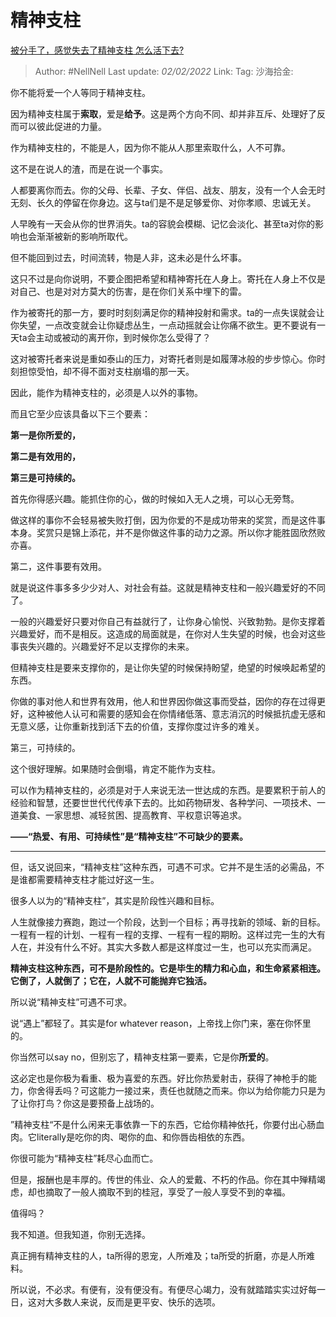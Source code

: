 # 精神支柱

[被分手了，感觉失去了精神支柱 怎么活下去?](https://www.zhihu.com/question/34842419/answer/2301114752)

> Author: #NellNell
> Last update: *02/02/2022*
> Link:
> Tag:
> 沙海拾金:

你不能将爱一个人等同于精神支柱。

因为精神支柱属于**索取**，爱是**给予**。这是两个方向不同、却并非互斥、处理好了反而可以彼此促进的力量。

作为精神支柱的，不能是人，因为你不能从人那里索取什么，人不可靠。

这不是在说人的渣，而是在说一个事实。

人都要离你而去。你的父母、长辈、子女、伴侣、战友、朋友，没有一个人会无时无刻、长久的停留在你身边。这与ta们是不是足够爱你、对你孝顺、忠诚无关。

人早晚有一天会从你的世界消失。ta的容貌会模糊、记忆会淡化、甚至ta对你的影响也会渐渐被新的影响所取代。

但不能回到过去，时间流转，物是人非，这未必是什么坏事。

这只不过是向你说明，不要企图把希望和精神寄托在人身上。寄托在人身上不仅是对自己、也是对对方莫大的伤害，是在你们关系中埋下的雷。

作为被寄托的那一方，要时时刻刻满足你的精神投射和需求。ta的一点失误就会让你失望，一点改变就会让你疑虑丛生，一点动摇就会让你痛不欲生。更不要说有一天ta会主动或被动的离开你，到时候你怎么受得了？

这对被寄托者来说是重如泰山的压力，对寄托者则是如履薄冰般的步步惊心。你时刻担惊受怕，却不得不面对支柱崩塌的那一天。

因此，能作为精神支柱的，必须是人以外的事物。

而且它至少应该具备以下三个要素：

**第一是你所爱的，**

**第二是有效用的，**

**第三是可持续的。**

首先你得感兴趣。能抓住你的心，做的时候如入无人之境，可以心无旁骛。

做这样的事你不会轻易被失败打倒，因为你爱的不是成功带来的奖赏，而是这件事本身。奖赏只是锦上添花，并不是你做这件事的动力之源。所以你才能胜固欣然败亦喜。

第二，这件事要有效用。

就是说这件事多多少少对人、对社会有益。这就是精神支柱和一般兴趣爱好的不同了。

一般的兴趣爱好只要对你自己有益就行了，让你身心愉悦、兴致勃勃。是你支撑着兴趣爱好，而不是相反。这造成的局面就是，在你对人生失望的时候，也会对这些事丧失兴趣的。兴趣爱好不足以支撑你的未来。

但精神支柱是要来支撑你的，是让你失望的时候保持盼望，绝望的时候唤起希望的东西。

你做的事对他人和世界有效用，他人和世界因你做这事而受益，因你的存在过得更好，这种被他人认可和需要的感知会在你情绪低落、意志消沉的时候抵抗虚无感和无意义感，让你重新找到活下去的价值，支撑你度过许多的难关。

第三，可持续的。

这个很好理解。如果随时会倒塌，肯定不能作为支柱。

可以作为精神支柱的，必须是对于人来说无法一世达成的东西。是要累积于前人的经验和智慧，还要世世代代传承下去的。比如药物研发、各种学问、一项技术、一道美食、一家思想、减轻贫困、提高教育、平权意识等追求。

**——“热爱、有用、可持续性”是“精神支柱”不可缺少的要素。**

---

但，话又说回来，“精神支柱”这种东西，可遇不可求。它并不是生活的必需品，不是谁都需要精神支柱才能过好这一生。

很多人以为的“精神支柱”，其实是阶段性兴趣和目标。

人生就像接力赛跑，跑过一个阶段，达到一个目标；再寻找新的领域、新的目标。一程有一程的计划、一程有一程的支撑、一程有一程的期盼。这样过完一生的大有人在，并没有什么不好。其实大多数人都是这样度过一生，也可以充实而满足。

**精神支柱这种东西，可不是阶段性的。它是毕生的精力和心血，和生命紧紧相连。它倒了，人就倒了；它在，人就不可能抛弃它独活。**

所以说“精神支柱”可遇不可求。

说“遇上”都轻了。其实是for whatever reason，上帝找上你门来，塞在你怀里的。

你当然可以say no，但别忘了，精神支柱第一要素，它是你**所爱的**。

这必定也是你极为看重、极为喜爱的东西。好比你热爱射击，获得了神枪手的能力，你舍得丢吗？可这能力一接过来，责任也就随之而来。你以为给你能力只是为了让你打鸟？你这是要预备上战场的。

”精神支柱“不是什么闲来无事依靠一下的东西，它给你精神依托，你要付出心肠血肉。它literally是吃你的肉、喝你的血、和你唇齿相依的东西。

你很可能为“精神支柱”耗尽心血而亡。

但是，报酬也是丰厚的。传世的伟业、众人的爱戴、不朽的作品。你在其中殚精竭虑，却也摘取了一般人摘取不到的桂冠，享受了一般人享受不到的幸福。

值得吗？

我不知道。但我知道，你别无选择。

真正拥有精神支柱的人，ta所得的恩宠，人所难及；ta所受的折磨，亦是人所难料。

所以说，不必求。有便有，没有便没有。有便尽心竭力，没有就踏踏实实过好每一日，这对大多数人来说，反而是更平安、快乐的选项。
